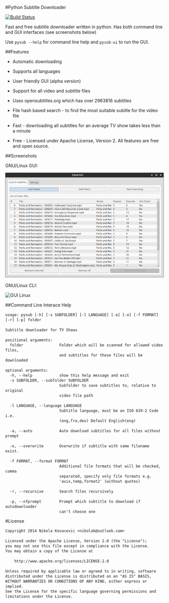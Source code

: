 #Python Subtitle Downloader

[![Build Status](https://travis-ci.org/Nikola-K/pysub.svg)](https://travis-ci.org/Nikola-K/pysub)

Fast and free subtitle downloader written in python. Has both command line and GUI interfaces (see screenshots below)

Use `pysub --help` for command line help and `pysub-ui` to run the GUI.

##Features

* Automatic downloading

* Supports all languages

* User friendly GUI (alpha version)

* Support for all video and subtitle files

* Uses opensubtitles.org which has over 2963816 subtitles

* File hash based search - to find the most suitable subitle for the video file

* Fast - downloading all subtitles for an average TV show takes less than a minute

* Free - Licensed under Apache License, Version 2. All features are free and open source.

##Screenshots

GNU/Linux GUI:

![GUI Linux](screenshots/gui_0.2.0.png?raw=true)

GNU/Linux CLI:

![GUI Linux](screenshots/terminal_2.0.png?raw=true)

##Command Line Interace Help

    usage: pysub [-h] [-s SUBFOLDER] [-l LANGUAGE] [-a] [-o] [-f FORMAT] [-r] [-p] folder

    Subtitle downloader for TV Shows

    positional arguments:
      folder                Folder which will be scanned for allowed video files,
                            and subtitles for those files will be downloaded

    optional arguments:
      -h, --help            show this help message and exit
      -s SUBFOLDER, --subfolder SUBFOLDER
                            Subfolder to save subtitles to, relative to original
                            video file path
                            
      -l LANGUAGE, --language LANGUAGE
                            Subtitle language, must be an ISO 639-2 Code i.e.
                            (eng,fre,deu) Default English(eng)
                            
      -a, --auto            Auto download subtitles for all files without prompt
      
      -o, --overwrite       Overwrite if subtitle with same filename exist.
      
      -f FORMAT, --format FORMAT
                            Additional file formats that will be checked, comma
                            separated, specify only file formats e.g.
                            'avix,temp,format2' (without quotes)
                            
      -r, --recursive       Search files recursively
      
      -p, --nfprompt        Prompt which subtitle to download if autodownloader
                            can't choose one

#License

    Copyright 2014 Nikola Kovacevic <nikolak@outlook.com>

    Licensed under the Apache License, Version 2.0 (the "License");
    you may not use this file except in compliance with the License.
    You may obtain a copy of the License at

        http://www.apache.org/licenses/LICENSE-2.0

    Unless required by applicable law or agreed to in writing, software
    distributed under the License is distributed on an "AS IS" BASIS,
    WITHOUT WARRANTIES OR CONDITIONS OF ANY KIND, either express or implied.
    See the License for the specific language governing permissions and
    limitations under the License.

